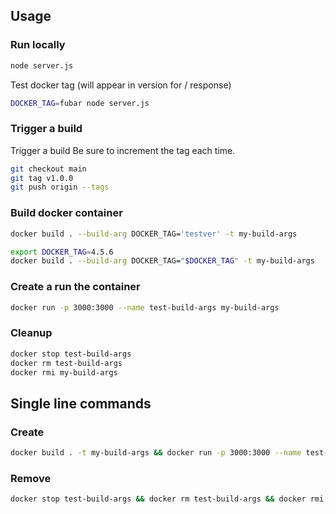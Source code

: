 
## Usage

### Run locally

```sh
node server.js
```

Test docker tag (will appear in version for / response)

```sh
DOCKER_TAG=fubar node server.js
```

### Trigger a build

Trigger a build
Be sure to increment the tag each time.

```sh
git checkout main
git tag v1.0.0
git push origin --tags
```

### Build docker container

```sh
docker build . --build-arg DOCKER_TAG='testver' -t my-build-args

export DOCKER_TAG=4.5.6
docker build . --build-arg DOCKER_TAG="$DOCKER_TAG" -t my-build-args
```

### Create a run the container

```sh
docker run -p 3000:3000 --name test-build-args my-build-args
```

### Cleanup

```sh
docker stop test-build-args
docker rm test-build-args
docker rmi my-build-args
```

## Single line commands

### Create

```sh
docker build . -t my-build-args && docker run -p 3000:3000 --name test-build-args my-build-args
```

### Remove

```sh
docker stop test-build-args && docker rm test-build-args && docker rmi my-build-args
```